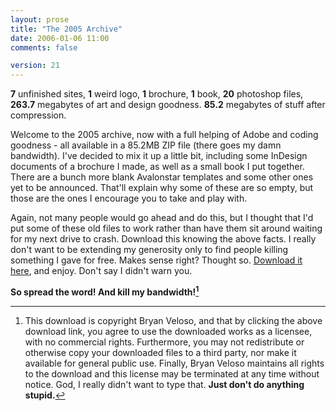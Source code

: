 ```yaml
---
layout: prose
title: "The 2005 Archive"
date: 2006-01-06 11:00
comments: false

version: 21
---
```


**7** unfinished sites, **1** weird logo, **1** brochure, **1** book, **20** photoshop files, **263.7** megabytes of art and design goodness. **85.2** megabytes of stuff after compression.

Welcome to the 2005 archive, now with a full helping of Adobe and coding goodness - all available in a 85.2MB ZIP file (there goes my damn bandwidth). I've decided to mix it up a little bit, including some InDesign documents of a brochure I made, as well as a small book I put together. There are a bunch more blank Avalonstar templates and some other ones yet to be announced. That'll explain why some of these are so empty, but those are the ones I encourage you to take and play with.

Again, not many people would go ahead and do this, but I thought that I'd put some of these old files to work rather than have them sit around waiting for my next drive to crash. Download this knowing the above facts. I really don't want to be extending my generosity only to find people killing something I gave for free. Makes sense right? Thought so. [Download it here][1], and enjoy. Don't say I didn't warn you.

**So spread the word! And kill my bandwidth![^1]**

[^1]: This download is copyright Bryan Veloso, and that by clicking the above download link, you agree to use the downloaded works as a licensee, with no commercial rights. Furthermore, you may not redistribute or otherwise copy your downloaded files to a third party, nor make it available for general public use. Finally, Bryan Veloso maintains all rights to the download and this license may be terminated at any time without notice. God, I really didn't want to type that. **Just don't do anything stupid.**

[1]: http://avalonstar.com/projects/extras/the2005archive.zip
